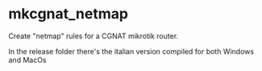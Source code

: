 # mkcgnat_netmap
Create "netmap" rules for a CGNAT mikrotik router.

In the release folder there's the italian version compiled for both Windows and MacOs
